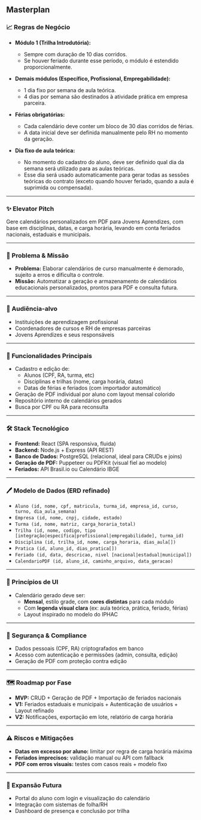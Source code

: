 ## Masterplan

### 📈 Regras de Negócio

- **Módulo 1 (Trilha Introdutória):**
  - Sempre com duração de 10 dias corridos.
  - Se houver feriado durante esse período, o módulo é estendido proporcionalmente.

- **Demais módulos (Específico, Profissional, Empregabilidade):**
  - 1 dia fixo por semana de aula teórica.
  - 4 dias por semana são destinados à atividade prática em empresa parceira.

- **Férias obrigatórias:**
  - Cada calendário deve conter um bloco de 30 dias corridos de férias.
  - A data inicial deve ser definida manualmente pelo RH no momento da geração.

- **Dia fixo de aula teórica:**
  - No momento do cadastro do aluno, deve ser definido qual dia da semana será utilizado para as aulas teóricas.
  - Esse dia será usado automaticamente para gerar todas as sessões teóricas do contrato (exceto quando houver feriado, quando a aula é suprimida ou compensada).

---

### ✨ Elevator Pitch

Gere calendários personalizados em PDF para Jovens Aprendizes, com base em disciplinas, datas, e carga horária, levando em conta feriados nacionais, estaduais e municipais.

---

### 🧭 Problema & Missão

- **Problema:** Elaborar calendários de curso manualmente é demorado, sujeito a erros e dificulta o controle.
- **Missão:** Automatizar a geração e armazenamento de calendários educacionais personalizados, prontos para PDF e consulta futura.

---

### 🎯 Audiência-alvo

- Instituições de aprendizagem profissional
- Coordenadores de cursos e RH de empresas parceiras
- Jovens Aprendizes e seus responsáveis

---

### 🔧 Funcionalidades Principais

- Cadastro e edição de:
  - Alunos (CPF, RA, turma, etc)
  - Disciplinas e trilhas (nome, carga horária, datas)
  - Datas de férias e feriados (com importador automático)
- Geração de PDF individual por aluno com layout mensal colorido
- Repositório interno de calendários gerados
- Busca por CPF ou RA para reconsulta

---

### 🛠️ Stack Tecnológico

- **Frontend:** React (SPA responsiva, fluida)
- **Backend:** Node.js + Express (API REST)
- **Banco de Dados:** PostgreSQL (relacional, ideal para CRUDs e joins)
- **Geração de PDF:** Puppeteer ou PDFKit (visual fiel ao modelo)
- **Feriados:** API Brasil.io ou Calendário IBGE

---

### 🖊️ Modelo de Dados (ERD refinado)

- `Aluno (id, nome, cpf, matricula, turma_id, empresa_id, curso, turno, dia_aula_semana)`
- `Empresa (id, nome, cnpj, cidade, estado)`
- `Turma (id, nome, matriz, carga_horaria_total)`
- `Trilha (id, nome, codigo, tipo [integração|específica|profissional|empregabilidade], turma_id)`
- `Disciplina (id, trilha_id, nome, carga_horaria, dias_aula[])`
- `Pratica (id, aluno_id, dias_pratica[])`
- `Feriado (id, data, descricao, nivel [nacional|estadual|municipal])`
- `CalendarioPDF (id, aluno_id, caminho_arquivo, data_geracao)`

---

### 🎨 Princípios de UI

- Calendário gerado deve ser:
  - **Mensal**, estilo grade, com **cores distintas** para cada módulo
  - Com **legenda visual clara** (ex: aula teórica, prática, feriado, férias)
  - Layout inspirado no modelo do IPHAC

---

### 🔐 Segurança & Compliance

- Dados pessoais (CPF, RA) criptografados em banco
- Acesso com autenticação e permissões (admin, consulta, edição)
- Geração de PDF com proteção contra edição

---

### 🗺️ Roadmap por Fase

- **MVP:** CRUD + Geração de PDF + Importação de feriados nacionais
- **V1:** Feriados estaduais e municipais + Autenticação de usuários + Layout refinado
- **V2:** Notificações, exportação em lote, relatório de carga horária

---

### ⚠️ Riscos e Mitigações

- **Datas em excesso por aluno:** limitar por regra de carga horária máxima
- **Feriados imprecisos:** validação manual ou API com fallback
- **PDF com erros visuais:** testes com casos reais + modelo fixo

---

### 🚀 Expansão Futura

- Portal do aluno com login e visualização do calendário
- Integração com sistemas de folha/RH
- Dashboard de presença e conclusão por trilha
